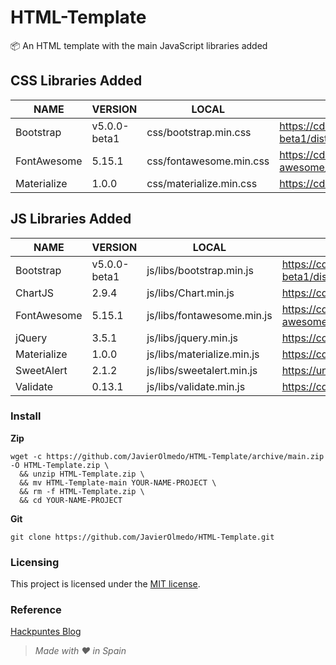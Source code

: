 # HTML-Template

📦 An HTML template with the main JavaScript libraries added

## CSS Libraries Added

| NAME | VERSION | LOCAL | URL |
| --- | --- | --- | --- |
| Bootstrap | v5.0.0-beta1 | css/bootstrap.min.css | https://cdn.jsdelivr.net/npm/bootstrap@5.0.0-beta1/dist/css/bootstrap.min.css |
| FontAwesome | 5.15.1 | css/fontawesome.min.css | https://cdnjs.cloudflare.com/ajax/libs/font-awesome/5.15.1/css/fontawesome.min.css |
| Materialize | 1.0.0 | css/materialize.min.css | https://cdnjs.cloudflare.com/ajax/libs/materialize/1.0.0/css/materialize.min.css |

## JS Libraries Added

| NAME | VERSION | LOCAL | URL |
| --- | --- | --- | --- |
| Bootstrap | v5.0.0-beta1 | js/libs/bootstrap.min.js | https://cdn.jsdelivr.net/npm/bootstrap@5.0.0-beta1/dist/js/bootstrap.min.js |
| ChartJS | 2.9.4 | js/libs/Chart.min.js | https://cdnjs.cloudflare.com/ajax/libs/Chart.js/2.9.4/Chart.min.js |
| FontAwesome | 5.15.1 | js/libs/fontawesome.min.js | https://cdnjs.cloudflare.com/ajax/libs/font-awesome/5.15.1/js/fontawesome.min.js |
| jQuery | 3.5.1 | js/libs/jquery.min.js | https://code.jquery.com/jquery-3.5.1.min.js |
| Materialize | 1.0.0 | js/libs/materialize.min.js | https://cdnjs.cloudflare.com/ajax/libs/materialize/1.0.0/js/materialize.min.js |
| SweetAlert | 2.1.2 | js/libs/sweetalert.min.js | https://unpkg.com/sweetalert@2.1.2/dist/sweetalert.min.js |
| Validate | 0.13.1 | js/libs/validate.min.js | https://cdnjs.cloudflare.com/ajax/libs/validate.js/0.13.1/validate.min.js |

### Install

**Zip**

```
wget -c https://github.com/JavierOlmedo/HTML-Template/archive/main.zip -O HTML-Template.zip \
  && unzip HTML-Template.zip \
  && mv HTML-Template-main YOUR-NAME-PROJECT \
  && rm -f HTML-Template.zip \
  && cd YOUR-NAME-PROJECT
```

**Git**

```
git clone https://github.com/JavierOlmedo/HTML-Template.git
```

### Licensing

This project is licensed under the [MIT license](/C:/Users/jjavi/AppData/Local/Programs/Joplin/resources/app.asar/LICENSE "LICENSE").

### Reference

[Hackpuntes Blog](https://hackpuntes.com/)

> *Made with ❤️ in Spain*